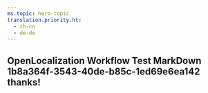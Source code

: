 ```yaml
---
ms.topic: hero-topic
translation.priority.ht: 
  - zh-cn
  - de-de
---
```

## OpenLocalization Workflow Test MarkDown 1b8a364f-3543-40de-b85c-1ed69e6ea142 thanks!
